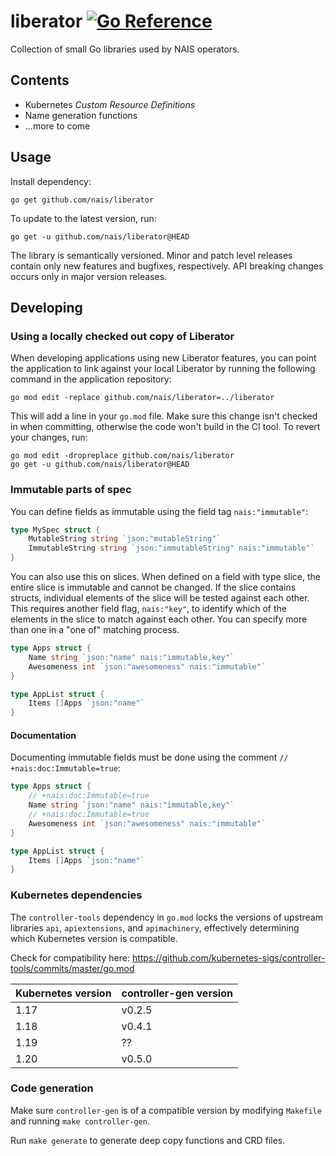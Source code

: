 # liberator [![Go Reference](https://pkg.go.dev/badge/github.com/nais/liberator.svg)](https://pkg.go.dev/github.com/nais/liberator)

Collection of small Go libraries used by NAIS operators.

## Contents

* Kubernetes _Custom Resource Definitions_
* Name generation functions
* ...more to come

## Usage

Install dependency:
```
go get github.com/nais/liberator
```

To update to the latest version, run:
```
go get -u github.com/nais/liberator@HEAD
```

The library is semantically versioned. Minor and patch level releases contain
only new features and bugfixes, respectively. API breaking changes occurs only
in major version releases.

## Developing

### Using a locally checked out copy of Liberator

When developing applications using new Liberator features, you can point the application to link
against your local Liberator by running the following command in the application repository:
 
```
go mod edit -replace github.com/nais/liberator=../liberator
```

This will add a line in your `go.mod` file. Make sure this change isn't checked in when committing,
otherwise the code won't build in the CI tool. To revert your changes, run:

```
go mod edit -dropreplace github.com/nais/liberator
go get -u github.com/nais/liberator@HEAD
```

### Immutable parts of spec

You can define fields as immutable using the field tag `nais:"immutable"`:
```go
type MySpec struct {
	MutableString string `json:"mutableString"`
	ImmutableString string `json:"immutableString" nais:"immutable"`
}
```

You can also use this on slices. When defined on a field with type slice, the entire slice is immutable and cannot be changed. If the slice contains structs, individual elements of the slice will be tested against each other. This requires another field flag, `nais:"key"`, to identify which of the elements in the slice to match against each other. You can specify more than one in a "one of" matching process.

```go
type Apps struct {
	Name string `json:"name" nais:"immutable,key"`
	Awesomeness int `json:"awesomeness" nais:"immutable"`
}

type AppList struct {
	Items []Apps `json:"name"`
}
```

#### Documentation

Documenting immutable fields must be done using the comment `// +nais:doc:Immutable=true`:

```go
type Apps struct {
	// +nais:doc:Immutable=true
	Name string `json:"name" nais:"immutable,key"`
	// +nais:doc:Immutable=true
	Awesomeness int `json:"awesomeness" nais:"immutable"`
}

type AppList struct {
	Items []Apps `json:"name"`
}
```

### Kubernetes dependencies

The `controller-tools` dependency in `go.mod` locks the versions of
upstream libraries `api`, `apiextensions`, and `apimachinery`,
effectively determining which Kubernetes version is compatible.

Check for compatibility here: https://github.com/kubernetes-sigs/controller-tools/commits/master/go.mod

| Kubernetes version | controller-gen version |
|--------------------|------------------------|
| 1.17               | v0.2.5                 |
| 1.18               | v0.4.1                 |
| 1.19               | ??                     |
| 1.20               | v0.5.0                 |

### Code generation

Make sure `controller-gen` is of a compatible version by modifying `Makefile` and running `make controller-gen`.
 
Run `make generate` to generate deep copy functions and CRD files.
